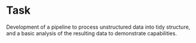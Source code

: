 # Task
Development of a pipeline to process unstructured data into tidy structure, and a basic analysis of the resulting data to demonstrate capabilities. 
